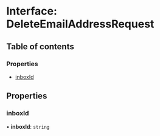# Interface: DeleteEmailAddressRequest

## Table of contents

### Properties

- [inboxId](DeleteEmailAddressRequest.md#inboxid)

## Properties

### inboxId

• **inboxId**: `string`
